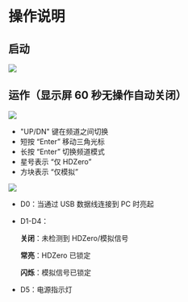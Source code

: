 # 操作说明

## 启动

<img src="/eventmedia/image2.png" id="image2">

## 运作（显示屏 60 秒无操作自动关闭）

<img src="/eventmedia/image3.png" id="image3">

* "UP/DN" 键在频道之间切换  
* 短按 “Enter” 移动三角光标  
* 长按 “Enter” 切换频道模式  
* 星号表示 “仅 HDZero”  
* 方块表示 “仅模拟”  

<img src="/eventmedia/image4.png" id="image4">

- D0：当通过 USB 数据线连接到 PC 时亮起  

- D1-D4：  

    **关闭**：未检测到 HDZero/模拟信号  

    **常亮**：HDZero 已锁定  

    **闪烁**：模拟信号已锁定  

- D5：电源指示灯  

